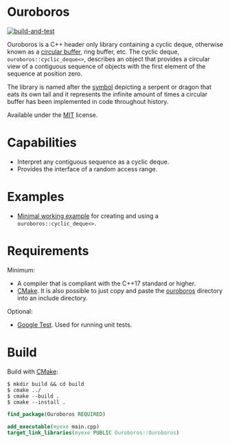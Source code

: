 # Ouroboros

[![build-and-test](https://github.com/Jaybro/ouroboros/workflows/build-and-test/badge.svg)](https://github.com/Jaybro/ouroboros/actions?query=workflow%3Abuild-and-test)

Ouroboros is a C++ header only library containing a cyclic deque, otherwise known as a [circular buffer](https://en.wikipedia.org/wiki/Circular_buffer), ring buffer, etc. The cyclic deque, `ouroboros::cyclic_deque<>`, describes an object that provides a circular view of a contiguous sequence of objects with the first element of the sequence at position zero.

The library is named after the [symbol](https://en.wikipedia.org/wiki/Ouroboros) depicting a serpent or dragon that eats its own tail and it represents the infinite amount of times a circular buffer has been implemented in code throughout history.

Available under the [MIT](https://en.wikipedia.org/wiki/MIT_License) license.

# Capabilities

* Interpret any contiguous sequence as a cyclic deque.
* Provides the interface of a random access range.

# Examples

* [Minimal working example](./examples/cyclic_deque/cyclic_deque_minimal.cpp) for creating and using a `ouroboros::cyclic_deque<>`.

# Requirements

Minimum:

* A compiler that is compliant with the C++17 standard or higher.
* [CMake](https://cmake.org/). It is also possible to just copy and paste the [ouroboros](./src/) directory into an include directory.

Optional:

* [Google Test](https://github.com/google/googletest). Used for running unit tests.

# Build

Build with [CMake](https://cmake.org/):

```console
$ mkdir build && cd build
$ cmake ../
$ cmake --build .
$ cmake --install .
```

```cmake
find_package(Ouroboros REQUIRED)

add_executable(myexe main.cpp)
target_link_libraries(myexe PUBLIC Ouroboros::Ouroboros)
```

